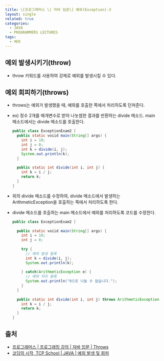 ```yaml
---
title: \[프로그래머스 \| 자바 입문\] 예외(Exception)-3
layout: single
related: true
categories:
  - JAVA
  - PROGRAMMERS LECTURES
tags:
  - 예외
---
```


## 예외 발생시키기(throw)
- throw 키워드를 사용하여 강제로 예외를 발생시킬 수 있다.

## 예외 회피하기(throws)
- throws는 예외가 발생했을 때, 예외를 호출한 쪽에서 처리하도록 던져준다.
- ex) 정수 2개를 매개변수로 받아 나눗셈한 결과를 반환하는 divide 메소드. main 메소드에서는 divide 메소드를 호출한다.

  ```java
  public class ExceptionExam2 [
    public static voiid main(String[] args) {
      int i = 10;
      int j = 0;
      int k = divide(i, j);
      System.out.println(k);
    }
   
    public static int divide(int i, int j) {
      int k = i / j;
      return k;
    }
  }
  ```

- 위의 divide 메소드를 수정하여, divide 메소드에서 발생하는 ArithmeticException을 호출하는 쪽에서 처리하도록 한다.
- divide 메소드를 호츨하는 main 메소드에서 예외를 처리하도록 코드를 수정한다.
 
  ```java
  public class ExceptionExam2 [
 
    public static voiid main(String[] args) {
      int i = 10;
      int j = 0;
     
      try {
        // 예외 발생 블록
        int k = divide(i, j);
        System.out.println(k);
       
      } catch(ArithmeticException e) {
        // 예외 처리 블록
        System.out.println("0으로 나눌 수 없습니다.");
      }
    }
   
    public static int divide(int i, int j) throws ArithmeticException {
      int k = i / j;
      return k;
    }
  }
  ```
 
## 출처
- [프로그래머스 \| 프로그래밍 강의 \| 자바 입문 \| Throws](https://programmers.co.kr/learn/courses/5/lessons/245)
- [코딩의 시작, TCP School \| JAVA \| 예외 발생 및 회피](https://www.tcpschool.com/java/java_exception_throw)
